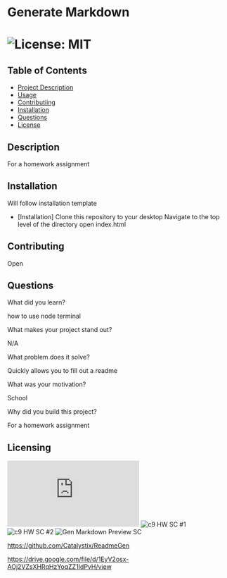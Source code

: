 
  
  # Generate Markdown

  # ![License: MIT](https://img.shields.io/badge/License-MIT-yellow.svg)

  ## Table of Contents
  - [Project Description](#Description)
  - [Usage](#Usage)
  - [Contributiing](#Contributing)
  - [Installation](#Installation)
  - [Questions](#Questions)
  - [License](#license)

  ## Description
  For a homework assignment

  ## Installation
  Will follow installation template
  - [Installation]
  Clone this repository to your desktop
  Navigate to the top level of the directory
  open index.html

  ## Contributing
  Open

  ## Questions
  What did you learn?

  how to use node terminal

  What makes your project stand out?

  N/A

  What problem does it solve?

  Quickly allows you to fill out a readme

  What was your motivation?

  School

  Why did you build this project?
  
  For a homework assignment
 
  
  ## Licensing
   ![License: MIT](https://https://www.mit.edu/~amini/LICENSE.md) ![c9 HW SC #1](https://user-images.githubusercontent.com/110114608/216766831-e9f5f882-7289-4fe8-aebb-868185dad03e.jpg)
![c9 HW SC #2](https://user-images.githubusercontent.com/110114608/216766836-08c310bb-6996-4f90-851b-d287c964916d.jpg)
![Gen Markdown Preview SC](https://user-images.githubusercontent.com/110114608/216766844-f8864d58-3ca0-47f2-bd79-f2633c378972.jpg)

 https://github.com/Catalystix/ReadmeGen

 https://drive.google.com/file/d/1EyV2osx-AOj2VZsXHRqHzYoqZZ1IdPvH/view
